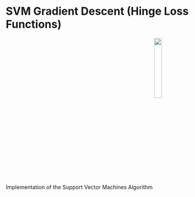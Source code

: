 # SVM Gradient Descent (Hinge Loss Functions)
Implementation of the Support Vector Machines Algorithm
<a href="url"><img src="animation.gif" align="center" height="20%" width="20%" ></a>


